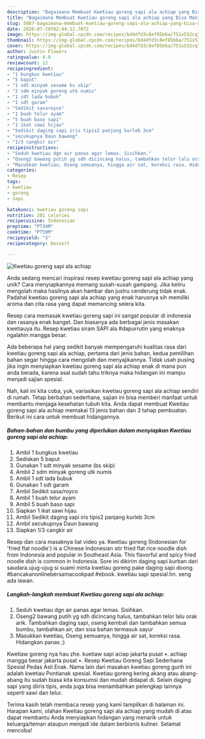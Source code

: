 ```yaml
---
description: "Bagaimana Membuat Kwetiau goreng sapi ala achiap yang Bisa Manjain Lidah"
title: "Bagaimana Membuat Kwetiau goreng sapi ala achiap yang Bisa Manjain Lidah"
slug: 5067-bagaimana-membuat-kwetiau-goreng-sapi-ala-achiap-yang-bisa-manjain-lidah
date: 2020-07-28T02:44:12.707Z
image: https://img-global.cpcdn.com/recipes/bd4dfd3c8ef85b6a/751x532cq70/kwetiau-goreng-sapi-ala-achiap-foto-resep-utama.jpg
thumbnail: https://img-global.cpcdn.com/recipes/bd4dfd3c8ef85b6a/751x532cq70/kwetiau-goreng-sapi-ala-achiap-foto-resep-utama.jpg
cover: https://img-global.cpcdn.com/recipes/bd4dfd3c8ef85b6a/751x532cq70/kwetiau-goreng-sapi-ala-achiap-foto-resep-utama.jpg
author: Justin Flowers
ratingvalue: 4.9
reviewcount: 12
recipeingredient:
- "1 bungkus kwetiau"
- "5 baput"
- "1 sdt minyak sesame bs skip"
- "2 sdm minyak goreng utk numis"
- "1 sdt lada bubuk"
- "1 sdt garam"
- "Sedikit sasaroyco"
- "1 buah telur ayam"
- "5 buah baso sapi"
- "1 ikat sawi hijau"
- "Sedikit daging sapi iris tipis2 panjang kurleb 3cm"
- "secukupnya Daun bawang"
- "1/3 cangkir air"
recipeinstructions:
- "Seduh kwetiau dgn air panas agar lemas. Sisihkan."
- "Oseng2 bawang putih yg sdh dicincang halus, tambahkan telor lalu orak arik. Tambahkan daging sapi, oseng kembali dan tambahkan semua bumbu, tambahkan air, dan sisa bahan termasuk sayur"
- "Masukkan kwetiau, Oseng semuanya, hingga air sat, koreksi rasa. Hidangkan panas ;)"
categories:
- Resep
tags:
- kwetiau
- goreng
- sapi

katakunci: kwetiau goreng sapi 
nutrition: 201 calories
recipecuisine: Indonesian
preptime: "PT34M"
cooktime: "PT59M"
recipeyield: "3"
recipecategory: Dessert

---
```



![Kwetiau goreng sapi ala achiap](https://img-global.cpcdn.com/recipes/bd4dfd3c8ef85b6a/751x532cq70/kwetiau-goreng-sapi-ala-achiap-foto-resep-utama.jpg)

Anda sedang mencari inspirasi resep kwetiau goreng sapi ala achiap yang unik? Cara menyiapkannya memang susah-susah gampang. Jika keliru mengolah maka hasilnya akan hambar dan justru cenderung tidak enak. Padahal kwetiau goreng sapi ala achiap yang enak harusnya sih memiliki aroma dan cita rasa yang dapat memancing selera kita.

Resep cara memasak kwetiau goreng sapi ini sangat popular di indonesia dan rasanya enak banget. Dan biasanya ada berbagai jenis masakan kwetiauya itu. Resep kwetiau siram SAPI ala #dapurrutin yang enaknya ngalahin mangga besar.

Ada beberapa hal yang sedikit banyak mempengaruhi kualitas rasa dari kwetiau goreng sapi ala achiap, pertama dari jenis bahan, kedua pemilihan bahan segar hingga cara mengolah dan menyajikannya. Tidak usah pusing jika ingin menyiapkan kwetiau goreng sapi ala achiap enak di mana pun anda berada, karena asal sudah tahu triknya maka hidangan ini mampu menjadi sajian spesial.


Nah, kali ini kita coba, yuk, variasikan kwetiau goreng sapi ala achiap sendiri di rumah. Tetap berbahan sederhana, sajian ini bisa memberi manfaat untuk membantu menjaga kesehatan tubuh kita. Anda dapat membuat Kwetiau goreng sapi ala achiap memakai 13 jenis bahan dan 3 tahap pembuatan. Berikut ini cara untuk membuat hidangannya.

<!--inarticleads1-->

##### Bahan-bahan dan bumbu yang diperlukan dalam menyiapkan Kwetiau goreng sapi ala achiap:

1. Ambil 1 bungkus kwetiau
1. Sediakan 5 baput
1. Gunakan 1 sdt minyak sesame (bs skip)
1. Ambil 2 sdm minyak goreng utk numis
1. Ambil 1 sdt lada bubuk
1. Gunakan 1 sdt garam
1. Ambil Sedikit sasa/royco
1. Ambil 1 buah telur ayam
1. Ambil 5 buah baso sapi
1. Siapkan 1 ikat sawi hijau
1. Ambil Sedikit daging sapi iris tipis2 panjang kurleb 3cm
1. Ambil secukupnya Daun bawang
1. Siapkan 1/3 cangkir air


Resep dan cara masaknya liat video ya. Kwetiau goreng (Indonesian for &#39;fried flat noodle&#39;) is a Chinese Indonesian stir fried flat rice noodle dish from Indonesia and popular in Southeast Asia. This flavorful and spicy fried noodle dish is common in Indonesia. Sore ini dikirim daging sapi kurban dari saudara.ujug-ujug si suami minta kwetiau goreng pake daging sapi doong. #bancakanonlinebersamacookpad #ebook. kwetiau sapi spesial.hn. seng ada lawan. 

<!--inarticleads2-->

##### Langkah-langkah membuat Kwetiau goreng sapi ala achiap:

1. Seduh kwetiau dgn air panas agar lemas. Sisihkan.
1. Oseng2 bawang putih yg sdh dicincang halus, tambahkan telor lalu orak arik. Tambahkan daging sapi, oseng kembali dan tambahkan semua bumbu, tambahkan air, dan sisa bahan termasuk sayur
1. Masukkan kwetiau, Oseng semuanya, hingga air sat, koreksi rasa. Hidangkan panas ;)


Kwetiaw goreng nya hau zhe. kuetiaw sapi aciap jakarta pusat •. achiap mangga besar jakarta pusat •. Resep Kwetiau Goreng Sapi Sederhana Spesial Pedas Asli Enak. Nama lain dari masakan kwetiau goreng gurih ini adalah kwetiau Pontianak spesial. Kwetiau goreng kering akang atau abang-abang itu sudah biasa kita konsumsi dan mudah didapat di. Selain daging sapi yang diiris tipis, anda juga bisa menambahkan pelengkap lainnya seperti sawi dan telur. 

Terima kasih telah membaca resep yang kami tampilkan di halaman ini. Harapan kami, olahan Kwetiau goreng sapi ala achiap yang mudah di atas dapat membantu Anda menyiapkan hidangan yang menarik untuk keluarga/teman ataupun menjadi ide dalam berbisnis kuliner. Selamat mencoba!
